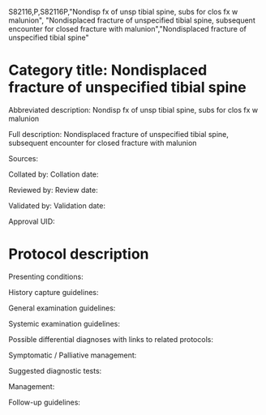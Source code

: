 S82116,P,S82116P,"Nondisp fx of unsp tibial spine, subs for clos fx w malunion", "Nondisplaced fracture of unspecified tibial spine, subsequent encounter for closed fracture with malunion","Nondisplaced fracture of unspecified tibial spine"
# Category title: Nondisplaced fracture of unspecified tibial spine

Abbreviated description: Nondisp fx of unsp tibial spine, subs for clos fx w malunion

Full description: Nondisplaced fracture of unspecified tibial spine, subsequent encounter for closed fracture with malunion

Sources:

Collated by:
Collation date:

Reviewed by:
Review date:

Validated by:
Validation date:

Approval UID:

# Protocol description

Presenting conditions:

History capture guidelines:

General examination guidelines:

Systemic examination guidelines:

Possible differential diagnoses with links to related protocols:

Symptomatic / Palliative management:

Suggested diagnostic tests:

Management:

Follow-up guidelines:
